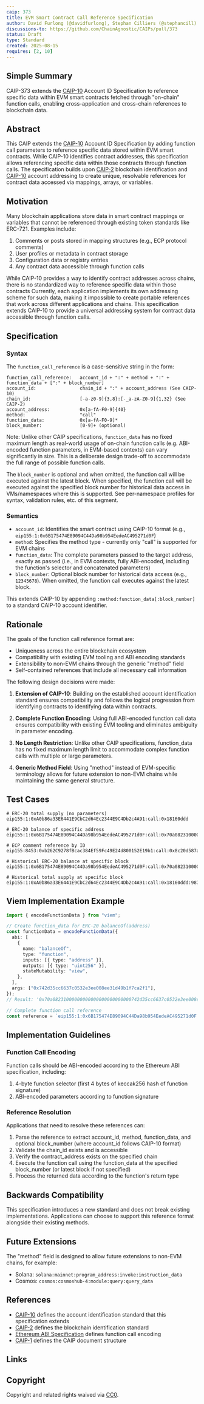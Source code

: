 ```yaml
---
caip: 373
title: EVM Smart Contract Call Reference Specification
author: David Furlong (@davidfurlong), Stephan Cilliers (@stephancill)
discussions-to: https://github.com/ChainAgnostic/CAIPs/pull/373
status: Draft
type: Standard
created: 2025-08-15
requires: [2, 10]
---
```


## Simple Summary

CAIP-373 extends the [CAIP-10] Account ID Specification to reference specific data within EVM smart contracts fetched through "on-chain" function calls, enabling cross-application and cross-chain references to blockchain data.

## Abstract

This CAIP extends the [CAIP-10] Account ID Specification by adding function call parameters to reference specific data stored within EVM smart contracts.
While CAIP-10 identifies contract addresses, this specification allows referencing specific data within those contracts through function calls.
The specification builds upon [CAIP-2] blockchain identification and [CAIP-10] account addressing to create unique, resolvable references for contract data accessed via mappings, arrays, or variables.

## Motivation

Many blockchain applications store data in smart contract mappings or variables that cannot be referenced through existing token standards like ERC-721. Examples include:

1. Comments or posts stored in mapping structures (e.g., ECP protocol comments)
2. User profiles or metadata in contract storage
3. Configuration data or registry entries
4. Any contract data accessible through function calls

While CAIP-10 provides a way to identify contract addresses across chains, there is no standardized way to reference specific data within those contracts
Currently, each application implements its own addressing scheme for such data, making it impossible to create portable references that work across different applications and chains.
This specification extends CAIP-10 to provide a universal addressing system for contract data accessible through function calls.

## Specification

### Syntax

The `function_call_reference` is a case-sensitive string in the form:

```
function_call_reference:   account_id + ":" + method + ":" + function_data + [":" + block_number]
account_id:                chain_id + ":" + account_address (See CAIP-10)
chain_id:                  [-a-z0-9]{3,8}:[-_a-zA-Z0-9]{1,32} (See CAIP-2)
account_address:           0x[a-fA-F0-9]{40}
method:                    "call"
function_data:             0x[a-fA-F0-9]*
block_number:              [0-9]+ (optional)
```

Note: Unlike other CAIP specifications, `function_data` has no fixed maximum length as real-world usage of on-chain function calls (e.g. ABI-encoded function parameters, in EVM-based contexts) can vary significantly in size.
This is a deliberate design trade-off to accommodate the full range of possible function calls.

The `block_number` is optional and when omitted, the function call will be executed against the latest block.
When specified, the function call will be executed against the specified block number for historical data access in VMs/namespaces where this is supported. See per-namespace profiles for syntax, validation rules, etc. of this segment.

### Semantics

- `account_id`: Identifies the smart contract using CAIP-10 format (e.g., `eip155:1:0x6B175474E89094C44Da98b954EedeAC495271d0F`)
- `method`: Specifies the method type - currently only "call" is supported for EVM chains
- `function_data`: The complete parameters passed to the target address, exactly as passed (i.e., in EVM contexts, fully ABI-encoded, including the function's selector and concatenated parameters)
- `block_number`: Optional block number for historical data access (e.g., `12345678`). When omitted, the function call executes against the latest block.

This extends CAIP-10 by appending `:method:function_data[:block_number]` to a standard CAIP-10 account identifier.

## Rationale

The goals of the function call reference format are:

- Uniqueness across the entire blockchain ecosystem
- Compatibility with existing EVM tooling and ABI encoding standards
- Extensibility to non-EVM chains through the generic "method" field
- Self-contained references that include all necessary call information

The following design decisions were made:

1. **Extension of CAIP-10**: Building on the established account identification standard ensures compatibility and follows the logical progression from identifying contracts to identifying data within contracts.

2. **Complete Function Encoding**: Using full ABI-encoded function call data ensures compatibility with existing EVM tooling and eliminates ambiguity in parameter encoding.

3. **No Length Restriction**: Unlike other CAIP specifications, function_data has no fixed maximum length limit to accommodate complex function calls with multiple or large parameters.

4. **Generic Method Field**: Using "method" instead of EVM-specific terminology allows for future extension to non-EVM chains while maintaining the same general structure.

## Test Cases

```
# ERC-20 total supply (no parameters)
eip155:1:0xA0b86a33E6441E9CbC2d64Ec2344E9C4Db2c4A91:call:0x18160ddd

# ERC-20 balance of specific address
eip155:1:0x6B175474E89094C44Da98b954EedeAC495271d0F:call:0x70a08231000000000000000000000000742d35cc6637c0532e3ee008ee31d49b1f7ca2f1

# ECP comment reference by ID
eip155:8453:0xb262C9278fBcac384Ef59Fc49E24d800152E19b1:call:0x8c20d587a1b2c3d4e5f6789012345678901234567890123456789012345678901234567890

# Historical ERC-20 balance at specific block
eip155:1:0x6B175474E89094C44Da98b954EedeAC495271d0F:call:0x70a08231000000000000000000000000742d35cc6637c0532e3ee008ee31d49b1f7ca2f1:12345678

# Historical total supply at specific block
eip155:1:0xA0b86a33E6441E9CbC2d64Ec2344E9C4Db2c4A91:call:0x18160ddd:98765432
```

## Viem Implementation Example

```typescript
import { encodeFunctionData } from "viem";

// Create function_data for ERC-20 balanceOf(address)
const functionData = encodeFunctionData({
  abi: [
    {
      name: "balanceOf",
      type: "function",
      inputs: [{ type: "address" }],
      outputs: [{ type: "uint256" }],
      stateMutability: "view",
    },
  ],
  args: ["0x742d35cc6637c0532e3ee008ee31d49b1f7ca2f1"],
});
// Result: '0x70a08231000000000000000000000000742d35cc6637c0532e3ee008ee31d49b1f7ca2f1'

// Complete function call reference
const reference = `eip155:1:0x6B175474E89094C44Da98b954EedeAC495271d0F:call:${functionData}`;
```

## Implementation Guidelines

### Function Call Encoding

Function calls should be ABI-encoded according to the Ethereum ABI specification, including:

1. 4-byte function selector (first 4 bytes of keccak256 hash of function signature)
2. ABI-encoded parameters according to function signature

### Reference Resolution

Applications that need to resolve these references can:

1. Parse the reference to extract account_id, method, function_data, and optional block_number (where account_id follows CAIP-10 format)
2. Validate the chain_id exists and is accessible
3. Verify the contract_address exists on the specified chain
4. Execute the function call using the function_data at the specified block_number (or latest block if not specified)
5. Process the returned data according to the function's return type

## Backwards Compatibility

This specification introduces a new standard and does not break existing implementations. Applications can choose to support this reference format alongside their existing methods.

## Future Extensions

The "method" field is designed to allow future extensions to non-EVM chains, for example:

- Solana: `solana:mainnet:program_address:invoke:instruction_data`
- Cosmos: `cosmos:cosmoshub-4:module:query:query_data`

## References

- [CAIP-10][CAIP-10] defines the account identification standard that this specification extends
- [CAIP-2][CAIP-2] defines the blockchain identification standard
- [Ethereum ABI Specification][ETH-ABI] defines function call encoding
- [CAIP-1][CAIP-1] defines the CAIP document structure

## Links

[CAIP-1]: https://ChainAgnostic.org/CAIPs/caip-1
[CAIP-2]: https://ChainAgnostic.org/CAIPs/caip-2
[CAIP-10]: https://ChainAgnostic.org/CAIPs/caip-10
[ETH-ABI]: https://docs.soliditylang.org/en/latest/abi-spec.html

## Copyright

Copyright and related rights waived via [CC0](../LICENSE).
